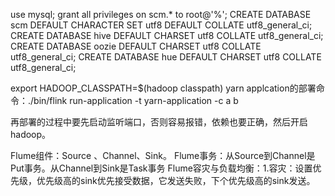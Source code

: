 use mysql;
grant all privileges on scm.* to root@'%';
CREATE DATABASE scm DEFAULT CHARACTER SET utf8 DEFAULT COLLATE utf8_general_ci;
CREATE DATABASE hive DEFAULT CHARSET utf8 COLLATE utf8_general_ci;
CREATE DATABASE oozie DEFAULT CHARSET utf8 COLLATE utf8_general_ci;
CREATE DATABASE hue DEFAULT CHARSET utf8 COLLATE utf8_general_ci;


export HADOOP_CLASSPATH=$(hadoop classpath)
yarn applcation的部署命令：./bin/flink run-application -t yarn-application -c  a b


再部署的过程中要先启动监听端口，否则容易报错，依赖也要正确，然后开启hadoop。


Flume组件：Source 、Channel、Sink。
Flume事务：从Source到Channel是Put事务。从Channel到Sink是Task事务
Flume容灾与负载均衡：1.容灾：设置优先级，优先级高的sink优先接受数据，它发送失败，下个优先级高的sink发送。
